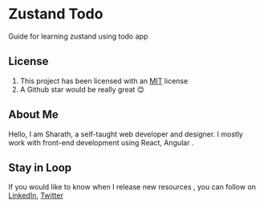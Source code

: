 # Zustand Todo

Guide for learning zustand using todo app

## License

1. This project has been licensed with an [MIT](https://choosealicense.com/licenses/mit/) license
1. A Github star would be really great :blush:

## About Me

Hello, I am Sharath, a self-taught web developer and designer. I mostly work with front-end development using React, Angular .

## Stay in Loop

If you would like to know when I release new resources , you can follow on [LinkedIn](https://www.linkedin.com/in/sharath-mohan-855515141/), [Twitter](https://twitter.com/sharathmohan007)
